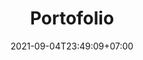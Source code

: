 ---
title: "Portofolio"
date: 2021-09-04T23:49:09+07:00
description : "ini descripksi daro summray"
menu:
  main:
    name: portofolio
    title: portofolio
    url: /porto/
    weight: -110
---